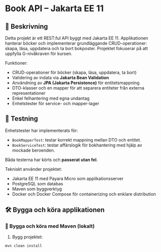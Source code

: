 # Book API – Jakarta EE 11

## 🧾 Beskrivning
Detta projekt är ett REST:ful API byggt med Jakarta EE 11. Applikationen hanterar böcker och implementerar grundläggande CRUD-operationer: skapa, läsa, uppdatera och ta bort bokposter. Projektet fokuserar på att uppfylla G-nivåkraven för kursen.

Funktioner:
- CRUD-operationer för böcker (skapa, läsa, uppdatera, ta bort)
- Validering av indata via **Jakarta Bean Validation**
- Användning av **JPA (Jakarta Persistence)** för entitetsmappning
- DTO-klasser och en mapper för att separera entiteter från externa representationer
- Enkel felhantering med egna undantag
- Enhetstester för service- och mapper-lager

## 🧪 Testning

Enhetstester har implementerats för:
- `BookMapperTest`: testar korrekt mappning mellan DTO och entitet.
- `BookServiceTest`: testar affärslogik för bokhantering med hjälp av mockade beroenden.

Båda testerna har körts och **passerat utan fel**.

Tekniskt använder projektet:
- Jakarta EE 11 med Payara Micro som applikationsserver
- PostgreSQL som databas
- Maven som byggverktyg
- Docker och Docker Compose för containerizing och enklare distribution

## 🛠️ Bygga och köra applikationen

### 🔹 Bygga och köra med Maven (lokalt)
1. Bygg projektet:
```bash
mvn clean install
